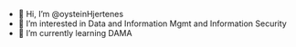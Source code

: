- 👋 Hi, I’m @oysteinHjertenes
- 👀 I’m interested in Data and Information Mgmt and Information Security
- 🌱 I’m currently learning DAMA
<!---
oysteinHjertenes/oysteinHjertenes is a ✨ special ✨ repository because its `README.md` (this file) appears on your GitHub profile.
You can click the Preview link to take a look at your changes.
--->
